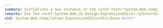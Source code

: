 ```yaml
---
summary: Initializes a new instance of the <xref href="System.Web.Compilation.ExpressionEditorAttribute"></xref> class.
remarks: Use the <xref:System.Web.UI.Design.ExpressionEditor.%23ctor%2A> constructor to initialize an empty instance of the <xref:System.Web.Compilation.ExpressionEditorAttribute> class. To initialize the <xref:System.Web.Compilation.ExpressionEditorAttribute> class using a type object, use the <xref:System.Web.Compilation.ExpressionEditorAttribute.%23ctor%2A> constructor. To initialize the <xref:System.Web.Compilation.ExpressionEditorAttribute> class using a type name, use the <xref:System.Web.Compilation.ExpressionEditorAttribute.%23ctor%2A> constructor.
uid: System.Web.Compilation.ExpressionEditorAttribute.#ctor*
---
```

